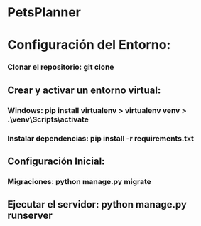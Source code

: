 # PetsPlanner
# Configuración del Entorno:
### Clonar el repositorio: git clone <URL del repositorio>
## Crear y activar un entorno virtual:
### Windows: pip install virtualenv > virtualenv venv > .\venv\Scripts\activate
### Instalar dependencias: pip install -r requirements.txt
## Configuración Inicial:
### Migraciones: python manage.py migrate
## Ejecutar el servidor: python manage.py runserver
